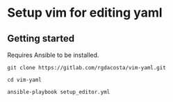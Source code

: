 # Setup vim for editing yaml



## Getting started

Requires Ansible to be installed.

```
git clone https://gitlab.com/rgdacosta/vim-yaml.git

cd vim-yaml

ansible-playbook setup_editor.yml
```

